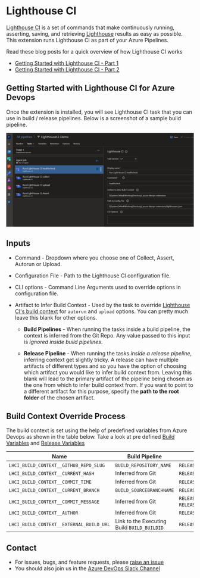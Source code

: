 # Lighthouse CI

[Lighthouse CI](https://github.com/GoogleChrome/lighthouse-ci) is a set of commands that make continuously running, asserting, saving, and retrieving [Lighthouse](https://github.com/GoogleChrome/lighthouse) results as easy as possible.
This extension runs Lighthouse CI as part of your Azure Pipelines.

Read these blog posts for a quick overview of how Lighthouse CI works

- [Getting Started with Lighthouse CI - Part 1](https://www.gurucharan.in/web/nodejs/lighthouse-ci-the-complete-guide-part-1/)
- [Getting Started with Lighthouse CI - Part 2](https://www.gurucharan.in/web/nodejs/lighthouse-ci-the-complete-guide-part-2/)

## Getting Started with Lighthouse CI for Azure Devops

Once the extension is installed, you will see Lighthouse CI task that you can use in build / release pipelines. Below is a screenshot of a sample build pipeline.

![Lighthouse CI Sample Pipeline](https://raw.githubusercontent.com/GuruCharan94/azure-devops-extensions/master/lighthouse-ci/images/demo-pipeline.png)

## Inputs

- Command - Dropdown where you choose one of Collect, Assert, Autorun or Upload.

- Configuration File - Path to the Lighthouse CI configuration file.
  
- CLI options - Command Line Arguments used to override options in configuration file.

- Artifact to Infer Build Context - Used by the task to override [Lighthouse CI's build context](https://github.com/GoogleChrome/lighthouse-ci/blob/master/docs/cli.md#build-context) for `autorun` and `upload` options. You can pretty much leave this blank for other options.

  - **Build Pipelines** - When running the tasks inside a build pipeline, the context is inferred from the Git Repo. Any value passed to this input is *ignored inside build pipelines*.

  - **Release Pipeline** - When running the tasks *inside a release pipeline*, inferring context get slightly tricky. A release can have multiple artifacts of different types and so you have the option of choosing which artifact you would like to infer build context from. Leaving this blank will lead to the primary artifact of the pipeline being chosen as the one from which to infer build context from. If you want to point to a different artifact for this purpose, specify the **path to the root folder** of the chosen artifact.

## Build Context Override Process

The build context is set using the help of predefined variables from Azure Devops as shown in the table below. Take a look at pre defined [Build Variables](https://docs.microsoft.com/en-us/azure/devops/pipelines/build/variables?view=azure-devops&tabs=yaml) and [Release Variables](https://docs.microsoft.com/en-us/azure/devops/pipelines/release/variables?view=azure-devops&tabs=batch)

| Name                                     | Build Pipeline                                  | Release Pipeline
| ---------------------------------------- | ----------------------------------------------- |-----------------------------------
| `LHCI_BUILD_CONTEXT__GITHUB_REPO_SLUG`   | `BUILD_REPOSITORY_NAME`                         | `RELEASE_ARTIFACTS_${artifactAlias}_REPOSITORY_NAME`
| `LHCI_BUILD_CONTEXT__CURRENT_HASH`       | Inferred from Git                               | `RELEASE_ARTIFACTS_${artifactAlias}_SOURCEVERSION`
| `LHCI_BUILD_CONTEXT__COMMIT_TIME`        | Inferred from Git                               | `RELEASE_DEPLOYMENT_STARTTIME`
| `LHCI_BUILD_CONTEXT__CURRENT_BRANCH`     | `BUILD_SOURCEBRANCHNAME`                        | `RELEASE_ARTIFACTS_${artifactAlias}_SOURCEBRANCH`
| `LHCI_BUILD_CONTEXT__COMMIT_MESSAGE`     | Inferred from Git                               | `RELEASE_DEFINITIONNAME` - `RELEASE_RELEASENAME` - `RELEASE_ENVIRONMENTNAME`
| `LHCI_BUILD_CONTEXT__AUTHOR`             | Inferred from Git                               | `RELEASE_RELEASENAME`
| `LHCI_BUILD_CONTEXT__EXTERNAL_BUILD_URL` | Link to the Executing Build `BUILD_BUILDID`     | `RELEASE_RELEASEWEBURL`

## Contact

- For issues, bugs, and feature requests, please [raise an issue](https://github.com/GuruCharan94/azure-devops-extensions/issues/new)
- You should also join us in the [Azure DevOps Slack Channel](http://www.azuredevops.club/)
